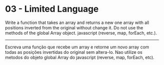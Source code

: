 # 03 - Limited Language
Write a function that takes an array and returns a new one
array with all positions inverted from the original without
change it. Do not use the methods of the global Array object.
javascript (reverse, map, forEach, etc.).

---

Escreva uma função que recebe um array e retorne um novo
array com todas as posições invertidas do original sem
altera-lo. Nao utilize os metodos do objeto global Array do
javascript (reverse, map, forEach, etc).